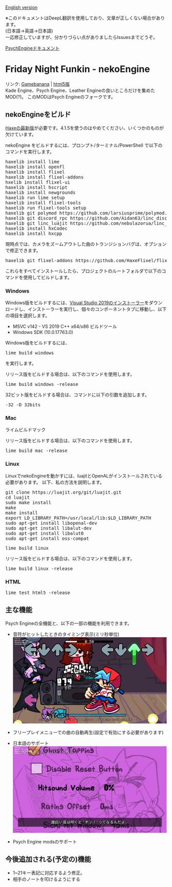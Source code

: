 [English version](README.md)  

※このドキュメントはDeepL翻訳を使用しており、文章が正しくない場合があります。  
(日本語->英語->日本語)  
一応修正していますが、分かりづらい点がありましたらIssuesまでどうぞ。
  
[PsychEngineドキュメント](PsychEngine.md)
# Friday Night Funkin - nekoEngine
リンク: [Gamebanana](https://gamebanana.com/mods/406751) | [html5版](https://www.nennneko5787.ml/FNF-nekoEngine)  
Kade Engine、Psych Engine、Leather Engineの良いところだけを集めたMOD(?)。 
このMODはPsych Engineのフォークです。

## nekoEngineをビルド
[Haxeの最新版](https://haxe.org/download/)が必要です。4.1.5を使うのはやめてください、いくつかのものが欠けています。 

nekoEngine をビルドするには、プロンプト/ターミナル/PowerShell で以下のコマンドを実行します。 
<pre>
haxelib install lime
haxelib install openfl
haxelib install flixel
haxelib install flixel-addons
hxelib install flixel-ui
haxelib install hscript
haxelib install newgrounds
haxelib run lime setup
haxelib install flixel-tools
haxelib run flixel-tools setup
haxelib git polymod https://github.com/larsiusprime/polymod.git
haxelib git discord_rpc https://github.com/Aidan63/linc_discord-rpc
haxelib git linc_luajit https://github.com/nebulazorua/linc_luajit
haxelib install hxCodec
haxelib install hxcpp
</pre>
現時点では、カメラをズームアウトした曲のトランジションバグは、オプションで修正できます。
<pre>
haxelib git flixel-addons https://github.com/HaxeFlixel/flixel-addons
</pre>
これらをすべてインストールしたら、プロジェクトのルートフォルダで以下のコマンドを使用してビルドします。
### Windows
Windows版をビルドするには、[Visual Studio 2019のインストーラー](https://download.visualstudio.microsoft.com/download/pr/3105fcfe-e771-41d6-9a1c-fc971e7d03a7/8eb13958dc429a6e6f7e0d6704d43a55f18d02a253608351b6bf6723ffdaf24e/vs_Community.exe)をダウンロードし、インストーラーを実行し、個々のコンポーネントタブに移動し、以下の項目を選択します。

* MSVC v142 - VS 2019 C++ x64/x86 ビルドツール
* Windows SDK (10.0.17763.0)

Windows版をビルドするには、
<pre>
lime build windows
</pre>を実行します。
リリース版をビルドする場合は、以下のコマンドを使用します。
<pre>
lime build windows -release
</pre>
32ビット版をビルドする場合は、コマンドに以下の引数を追加します。
<pre>
-32 -D 32bits
</pre>
### Mac
<pre>
ライムビルドマック
</pre>
リリース版をビルドする場合は、以下のコマンドを使用します。
<pre>
lime build mac -release
</pre>
### Linux
LinuxでnekoEngineを動かすには、luajitとOpenALがインストールされている必要があります。 
以下、私の方法を説明します。
<pre>
git clone https://luajit.org/git/luajit.git
cd luajit
sudo make install
make
make install
export LD_LIBRARY_PATH=/usr/local/lib:$LD_LIBRARY_PATH 
sudo apt-get install libopenal-dev
sudo apt-get install libalut-dev
sudo apt-get install libalut0
sudo apt-get install oss-compat
</pre>
<pre>
lime build linux
</pre>
リリース版をビルドする場合は、以下のコマンドを使用します。
<pre>
lime build linux -release
</pre>
### HTML
<pre>
lime test html5 -release
</pre>
## 主な機能
Psych Engineの全機能と、以下の一部の機能を利用できます。
* 音符がヒットしたときのタイミング表示(ミリ秒単位)
<img src="README_assets/キャプチャ_2022_10_21_18_09_51_103.png"></img>

* フリープレイメニューでの曲の自動再生(設定で有効にする必要があります)
* 日本語のサポート
<img src="README_assets/キャプチャ_2022_10_21_18_13_07_533.png"></img>

* Psych Engine modsのサポート
## 今後追加される(予定の)機能
* 1~21キー表記に対応するよう修正。
* 相手のノートを叩けるようにする